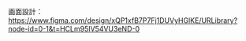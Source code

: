 画面設計：https://www.figma.com/design/xQP1xfB7P7Fj1DUVyHGlKE/URLibrary?node-id=0-1&t=HCLm95IV54VU3eND-0
